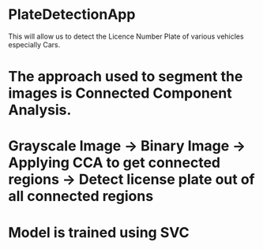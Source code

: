 # PlateDetectionApp
This will allow us to detect the Licence Number Plate of various vehicles especially Cars.


# The approach used to segment the images is Connected Component Analysis.

# Grayscale Image -> Binary Image -> Applying CCA to get connected regions -> Detect license plate out of all connected regions

# Model is trained using SVC 
